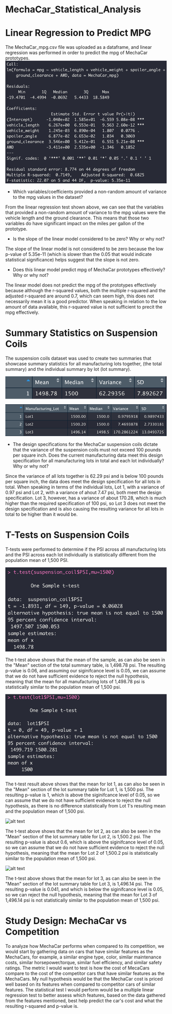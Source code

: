 # MechaCar_Statistical_Analysis

# Linear Regression to Predict MPG
The MechaCar_mpg.csv file was uploaded as a dataframe, and linear regression was performed in order to predict the mpg of MechaCar prototypes.
![alt text](https://github.com/kmfriesen/MechaCar_Statistical_Analysis/blob/main/Images/R1.png)

- Which variables/coefficients provided a non-random amount of variance to the mpg values in the dataset?

From the linear regression test shown above, we can see that the variables that provided a non-random amount of variance to the mpg values were the vehicle length and the ground clearance. This means that those two variables do have significant impact on the miles per gallon of the prototype.

- Is the slope of the linear model considered to be zero? Why or why not?

The slope of the linear model is not considered to be zero because the low p-value of 5.35e-11 (which is slower than the 0.05 that would indicate statistical significance) helps suggest that the slope is not zero.

- Does this linear model predict mpg of MechaCar prototypes effectively? Why or why not?

The linear model does not predict the mpg of the prototypes effectively because although the r-squared values, both the multiple r-squared and the adjusted r-squared are around 0.7, which can seem high, this does not necessarily mean it is a good predictor. When speaking in relation to the low amount of data available, this r-squared value is not sufficient to precit the mpg effectively.

# Summary Statistics on Suspension Coils
The suspension coils dataset was used to create two summaries that showcase summary statistics for all manufacturing lots together, (the total summary) and the individual summary by lot (lot summary).

![alt text](https://github.com/kmfriesen/MechaCar_Statistical_Analysis/blob/main/Images/total_summary.png)

![alt text](https://github.com/kmfriesen/MechaCar_Statistical_Analysis/blob/main/Images/lot_summary.png)

- The design specifications for the MechaCar suspension coils dictate that the variance of the suspension coils must not exceed 100 pounds per square inch. Does the current manufacturing data meet this design specification for all manufacturing lots in total and each lot individually? Why or why not?

Since the variance of all lots together is 62.29 psi and is below 100 pounds per square inch, the data does meet the design specification for all lots in total. When speaking in terms of the individual lots, Lot 1, with a variance of 0.97 psi and Lot 2, with a variance of ahout 7.47 psi, both meet the design specification. Lot 3, however, has a variance of about 170.28, which is much higher than the required specification of 100 psi, so Lot 3 does not meet the design specification and is also causing the resulting variance for all lots in total to be higher than it would be.

# T-Tests on Suspension Coils
T-tests were performed to determine if the PSI across all manufacturing lots and the PSI across each lot individually is statistically different from the population mean of 1,500 PSI.

![alt text](https://github.com/kmfriesen/MechaCar_Statistical_Analysis/blob/main/Images/t_test_all_lots.png)

The t-test above shows that the mean of the sample, as can also be seen in the "Mean" section of the total summary table, is 1,498.78 psi. The resulting p-value is 0.06, and assuming our siginifcance level is 0.05, we can assume that we do not have sufficient evidence to reject the null hypothesis, meaning that the mean for all manufacturing lots of 1,498.78 psi is statistically similar to the population mean of 1,500 psi.

![alt text](https://github.com/kmfriesen/MechaCar_Statistical_Analysis/blob/main/Images/t_test_lot1.png)

The t-test result above shows that the mean for lot 1, as can also be seen in the "Mean" section of the lot summary table for Lot 1, is 1,500 psi. The resulting p-value is 1, which is above the siginifcance level of 0.05, so we can assume that we do not have sufficient evidence to reject the null hypothesis, as there is no difference statistically from Lot 1's resulting mean and the population mean of 1,500 psi.

![alt text]()

The t-test above shows that the mean for lot 2, as can also be seen in the "Mean" section of the lot summary table for Lot 2, is 1,500.2 psi. The resulting p-value is about 0.6, which is above the siginifcance level of 0.05, so we can assume that we do not have sufficient evidence to reject the null hypothesis, meaning that the mean for Lot 2 of 1,500.2 psi is statistically similar to the population mean of 1,500 psi.

![alt text]()

The t-test above shows that the mean for lot 3, as can also be seen in the "Mean" section of the lot summary table for Lot 3, is 1,496.14 psi. The resulting p-value is 0.041, and which is below the siginifcance level is 0.05, so we can reject the null hypothesis, meaning that the mean for Lot 3 of 1,496.14 psi is not statistically similar to the population mean of 1,500 psi.

# Study Design: MechaCar vs Competition
To analyze how MechaCar performs when compared to its competition, we would start by gathering data on cars that have similar features as the MechaCars, for example, a similar engine type, color, similar maintenance costs, similar horsepower/torque, similar fuel efficiency, and similar safety ratings. The metric I would want to test is how the cost of MecaCars compare to the cost of the competitor cars that have similar features as the MechaCars. My null hypothesis would be that the MechaCar cost is priced well based on its features when compared to competitor cars of similar features. The statistical test I would perform would be a multiple linear regression test to better assess which features, based on the data gathered from the features mentioned, best help predict the car's cost and what the resulting r-squared and p-value is.
